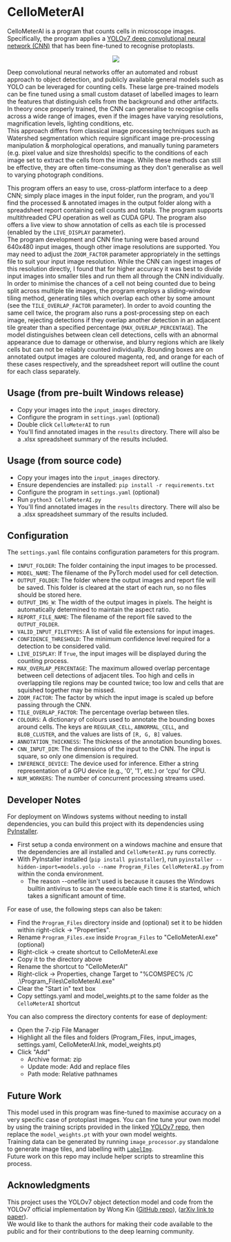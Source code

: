 # CelloMeterAI

CelloMeterAI is a program that counts cells in microscope images. Specifically, the program applies a [YOLOv7 deep convolutional neural network (CNN)](https://github.com/WongKinYiu/yolov7) that has been fine-tuned to recognise protoplasts.

<p align="center">
  <img src="graphics/CelloMeterAI.gif" />
</p>


Deep convolutional neural networks offer an automated and robust approach to object detection, and publicly available general models such as YOLO can be leveraged for counting cells. These large pre-trained models can be fine tuned using a small custom dataset of labelled images to learn the features that distinguish cells from the background and other artifacts. In theory once properly trained, the CNN can generalise to recognise cells across a wide range of images, even if the images have varying resolutions, magnification levels, lighting conditions, etc.  
This approach differs from classical image processing techniques such as Watershed segmentation which require significant image pre-processing manipulation & morphological operations, and manually tuning parameters (e.g. pixel value and size thresholds) specific to the conditions of each image set to extract the cells from the image. While these methods can still be effective, they are often time-consuming as they don't generalise as well to varying photograph conditions.


This program offers an easy to use, cross-platform interface to a deep CNN; simply place images in the input folder, run the program, and you'll find the processed & annotated images in the output folder along with a spreadsheet report containing cell counts and totals. The program supports multithreaded CPU operation as well as CUDA GPU. The program also offers a live view to show annotation of cells as each tile is processed (enabled by the `LIVE_DISPLAY` parameter).  
The program development and CNN fine tuning were based around 640x480 input images, though other image resolutions are supported. You may need to adjust the `ZOOM_FACTOR` parameter appropriately in the settings file to suit your input image resolution. While the CNN can ingest images of this resolution directly, I found that for higher accuracy it was best to divide input images into smaller tiles and run them all through the CNN individually. In order to minimise the chances of a cell not being counted due to being split across multiple tile images, the program employs a sliding-window tiling method, generating tiles which overlap each other by some amount (see the `TILE_OVERLAP_FACTOR` parameter). In order to avoid counting the same cell twice, the program also runs a post-processing step on each image, rejecting detections if they overlap another detection in an adjacent tile greater than a specified percentage (`MAX_OVERLAP_PERCENTAGE`). The model distinguishes between clean cell detections, cells with an abnormal appearance due to damage or otherwise, and blurry regions which are likely cells but can not be reliably counted individually. Bounding boxes are on annotated output images are coloured magenta, red, and orange for each of these cases respectively, and the spreadsheet report will outline the count for each class separately.


## Usage (from pre-built Windows release)
- Copy your images into the `input_images` directory.
- Configure the program in `settings.yaml` (optional)
- Double click `CelloMeterAI` to run
- You'll find annotated images in the `results` directory. There will also be a .xlsx spreadsheet summary of the results included.

## Usage (from source code)
- Copy your images into the `input_images` directory.
- Ensure dependencies are installed: `pip install -r requirements.txt`
- Configure the program in `settings.yaml` (optional)
- Run `python3 CelloMeterAI.py`
- You'll find annotated images in the `results` directory. There will also be a .xlsx spreadsheet summary of the results included.


## Configuration
The `settings.yaml` file contains configuration parameters for this program.
- `INPUT_FOLDER`: The folder containing the input images to be processed.
- `MODEL_NAME`: The filename of the PyTorch model used for cell detection.
- `OUTPUT_FOLDER`: The folder where the output images and report file will be saved. This folder is cleared at the start of each run, so no files should be stored here.
- `OUTPUT_IMG_W`: The width of the output images in pixels. The height is automatically determined to maintain the aspect ratio.
- `REPORT_FILE_NAME`: The filename of the report file saved to the `OUTPUT_FOLDER`.
- `VALID_INPUT_FILETYPES`: A list of valid file extensions for input images.
- `CONFIDENCE_THRESHOLD`: The minimum confidence level required for a detection to be considered valid.
- `LIVE_DISPLAY`: If `True`, the input images will be displayed during the counting process.
- `MAX_OVERLAP_PERCENTAGE`: The maximum allowed overlap percentage between cell detections of adjacent tiles. Too high and cells in overlapping tile regions may be counted twice; too low and cells that are squished together may be missed.
- `ZOOM_FACTOR`: The factor by which the input image is scaled up before passing through the CNN.
- `TILE_OVERLAP_FACTOR`: The percentage overlap between tiles.
- `COLOURS`: A dictionary of colours used to annotate the bounding boxes around cells. The keys are `REGULAR_CELL`, `ABNORMAL_CELL`, and `BLOB_CLUSTER`, and the values are lists of `[R, G, B]` values.
- `ANNOTATION_THICKNESS`: The thickness of the annotation bounding boxes.
- `CNN_INPUT_DIM`: The dimensions of the input to the CNN. The input is square, so only one dimension is required.
- `INFERENCE_DEVICE`: The device used for inference. Either a string representation of a GPU device (e.g., '0', '1', etc.) or 'cpu' for CPU.
- `NUM_WORKERS`: The number of concurrent processing streams used.


 ## Developer Notes

For deployment on Windows systems without needing to install dependencies, you can build this project with its dependencies using [PyInstaller](https://pyinstaller.org/en/stable/).

- First setup a conda environment on a windows machine and ensure that the dependencies are all installed and `CelloMeterAI.py` runs correctly.
- With PyInstaller installed (`pip install pyinstaller`), run `pyinstaller --hidden-import=models.yolo --name Program_Files CelloMeterAI.py` from within the conda environment.
    - The reason --onefile isn't used is because it causes the Windows builtin antivirus to scan the executable each time it is started, which takes a significant amount of time.

For ease of use, the following steps can also be taken:
- Find the `Program_Files` directory inside and (optional) set it to be hidden within right-click -> "Properties".
- Rename `Program_Files.exe` inside `Program_Files` to "CelloMeterAI.exe" (optional)
- Right-click -> create shortcut to CelloMeterAI.exe
- Copy it to the directory above
- Rename the shortcut to "CelloMeterAI"
- Right-click -> Properties, change Target to "%COMSPEC% /C .\Program_Files\CelloMeterAI.exe"
- Clear the "Start in" text box
- Copy settings.yaml and model_weights.pt to the same folder as the `CelloMeterAI` shortcut

You can also compress the directory contents for ease of deployment:
- Open the 7-zip File Manager
- Highlight all the files and folders (Program_Files, input_images, settings.yaml, CelloMeterAI.lnk, model_weights.pt)
- Click "Add"
    - Archive format: zip
    - Update mode: Add and replace files
    - Path mode: Relative pathnames


## Future Work

This model used in this program was fine-tuned to maximise accuracy on a very specific case of protoplast images. You can fine tune your own model by using the training scripts provided in the linked [YOLOv7 repo](https://github.com/WongKinYiu/yolov7), then replace the `model_weights.pt` with your own model weights.  
Training data can be generated by running `image_processor.py` standalone to generate image tiles, and labelling with [`LabelImg`](https://github.com/heartexlabs/labelImg).  
Future work on this repo may include helper scripts to streamline this process.

## Acknowledgments

This project uses the YOLOv7 object detection model and code from the YOLOv7 official implementation by Wong Kin ([GitHub repo](https://github.com/WongKinYiu/yolov7)), ([arXiv link to paper](https://arxiv.org/abs/2207.02696)).  
We would like to thank the authors for making their code available to the public and for their contributions to the deep learning community.

